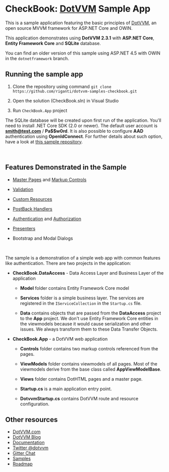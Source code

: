 # CheckBook: [DotVVM](https://github.com/riganti/dotvvm) Sample App

This is a sample application featuring the basic principles of [DotVVM](https://github.com/riganti/dotvvm), an open source MVVM framework for ASP.NET Core and OWIN.

This application demonstrates using **DotVVM 2.3.1** with **ASP.NET Core**, **Entity Framework Core** and **SQLite** database.

You can find an older version of this sample using ASP.NET 4.5 with OWIN in the `dotnetframework` branch.


## Running the sample app

1. Clone the repository using command `git clone https://github.com/riganti/dotvvm-samples-checkbook.git`

2. Open the solution (CheckBook.sln) in Visual Studio

3. Run `CheckBook.App` project


The SQLite database will be created upon first run of the application. You'll need to install .NET Core SDK (2.0 or newer).
The default user account is **smith@test.com** / **Pa$$w0rd**. It is also possible to configure **AAD** authentication using **OpenIdConnect**. For further details about such option, have a look at [this sample repository](https://github.com/riganti/dotvvm-samples-azuread-auth).

<br />

## Features Demonstrated in the Sample

* [Master Pages](https://www.dotvvm.com/docs/tutorials/basics-master-pages/latest) and [Markup Controls](https://www.dotvvm.com/docs/tutorials/control-development-markup-only-controls/latest)

* [Validation](https://www.dotvvm.com/docs/tutorials/basics-validation/latest)

* [Custom Resources](https://www.dotvvm.com/docs/tutorials/basics-javascript-and-css/latest)

* [PostBack Handlers](https://www.dotvvm.com/docs/tutorials/basics-postback-handlers/latest)

* [Authentication](https://www.dotvvm.com/docs/tutorials/advanced-owin-security/latest) and [Authorization](https://www.dotvvm.com/docs/tutorials/advanced-authentication-authorization/latest)

* [Presenters](https://www.dotvvm.com/docs/tutorials/advanced-custom-presenters/latest)

* Bootstrap and Modal Dialogs

<br />

The sample is a demonstration of a simple web app with common features like authentication. There are two projects in the application:

* **CheckBook.DataAccess** - Data Access Layer and Business Layer of the application

    * **Model** folder contains Entity Framework Core model
    
	* **Services** folder is a simple business layer. The services are registered in the `IServiceCollection` in the `Startup.cs` file.

    * **Data** contains objects that are passed from the **DataAccess** project to the **App** project. We don't use Entity Framework Core entities in the viewmodels because it would
cause serialization and other issues. We always transform them to these Data Transfer Objects.

* **CheckBook.App** - a DotVVM web application

    * **Controls** folder contains two markup controls referenced from the pages.
    
    * **ViewModels** folder contains viewmodels of all pages. Most of the viewmodels derive from the base class called **AppViewModelBase**.
    
    * **Views** folder contains DotHTML pages and a master page.
    
    * **Startup.cs** is a main application entry point.
    
    * **DotvvmStartup.cs** contains DotVVM route and resource configuration.
	
## Other resources

* [DotVVM.com](https://www.dotvvm.com)
* [DotVVM Blog](https://www.dotvvm.com/blog)
* [Documentation](https://www.dotvvm.com/docs)
* [Twitter @dotvvm](https://twitter.com/dotvvm)
* [Gitter Chat](https://gitter.im/riganti/dotvvm)
* [Samples](https://github.com/search?q=topic%3Adotvvm-sample+org%3Ariganti&type=Repositories)
* [Roadmap](https://github.com/riganti/dotvvm/blob/master/roadmap.md)
